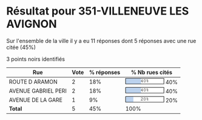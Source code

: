 # Résultat pour 351-VILLENEUVE LES AVIGNON

Sur l'ensemble de la ville il y a eu 11 réponses dont 5 réponses avec une rue citée (45%)

3 points noirs identifiés

| Rue | Vote | % réponses | % Nb rues cités|
|-----|------|------------|----------------|
| ROUTE D ARAMON | 2 | 18% | <img src="../../img/bar_40.gif" />&nbsp;40%|
| AVENUE GABRIEL PERI | 2 | 18% | <img src="../../img/bar_40.gif" />&nbsp;40%|
| AVENUE DE LA GARE | 1 | 9% | <img src="../../img/bar_20.gif" />&nbsp;20%|
| **Total** | 5 | 45% | 100%|
